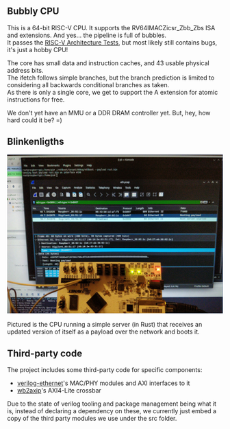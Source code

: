 ## Bubbly CPU

This is a 64-bit RISC-V CPU. It supports the RV64IMACZicsr_Zbb_Zbs ISA and extensions. And yes... the pipeline is full of bubbles.  
It passes the [RISC-V Architecture Tests](https://github.com/riscv-non-isa/riscv-arch-test), but most likely still contains bugs, it's just a hobby CPU!  

The core has small data and instruction caches, and 43 usable physical address bits.  
The ifetch follows simple branches, but the branch prediction is limited to considering all backwards conditional branches as taken.  
As there is only a single core, we get to support the A extension for atomic instructions for free.  

We don't yet have an MMU or a DDR DRAM controller yet. But, hey, how hard could it be? =)

## Blinkenligths

![board photo](img/board_ethernet_photo.jpg)

Pictured is the CPU running a simple server (in Rust) that receives an updated version of itself as a payload over the network and boots it.

## Third-party code

The project includes some third-party code for specific components:
- [verilog-ethernet](https://github.com/alexforencich/verilog-ethernet/)'s MAC/PHY modules and AXI interfaces to it
- [wb2axip](https://github.com/ZipCPU/wb2axip)'s AXI4-Lite crossbar 

Due to the state of verilog tooling and package management being what it is,
instead of declaring a dependency on these, we currently just embed a copy of the third party modules we use under the src folder.  
